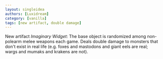 ```yaml
---
layout: singleidea
authors: [Luxidream]
category: [vanilla]
tags: [new artifact, double damage]
---
```

New artifact *Imaginary Widget*: The base object is randomized among non-polearm melee weapons each game. Deals double damage to monsters that don't exist in real life (e.g. foxes and mastodons and giant eels are real; wargs and mumaks and krakens are not).
